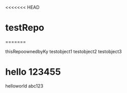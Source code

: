 <<<<<<< HEAD
# testRepo
=======

thisRepoownedbyKy
testobject1
testobject2
testobject3




hello 123455
=======
helloworld
abc123

